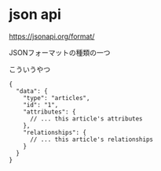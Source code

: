 # json api
https://jsonapi.org/format/  

JSONフォーマットの種類の一つ

こういうやつ
```
{
  "data": {
    "type": "articles",
    "id": "1",
    "attributes": {
      // ... this article's attributes
    },
    "relationships": {
      // ... this article's relationships
    }
  }
}
```
